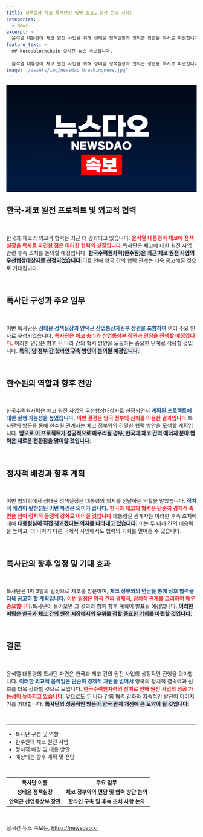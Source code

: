 ```yaml
---
title: 정책실장 체코 특사단장 임명 발표… 원전 논의 시작!
categories:
  - News
excerpt: >
  윤석열 대통령이 체코 원전 사업을 위해 성태윤 정책실장과 안덕근 장관을 특사로 파견합니다. 양국 간 협력 강화 및 후속 조치를 논의할 예정으로, 중요한 외교 행보가 주목받고 있습니다.
feature_text: >
  ## koreablockchain 실시간 뉴스 속보입니다.

  윤석열 대통령이 체코 원전 사업을 위해 성태윤 정책실장과 안덕근 장관을 특사로 파견합니다. 양국 간 협력 강화 및 후속 조치를 논의할 예정으로, 중요한 외교 행보가 주목받고 있습니다.
image: '/assets/img/newsdao_breakingnews.jpg'
---
```


<p><img src="/assets/img/newsdao_breakingnews.jpg" alt="koreablockchain 속보" /></p>

<h2 data-ke-size="size26">한국-체코 원전 프로젝트 및 외교적 협력</h2>

<p data-ke-size="size16">&nbsp;</p>

<p data-ke-size="size16">한국과 체코의 외교적 협력은 최근 더 강화되고 있습니다. <b><span style="color: #ee2323;">윤석열 대통령이 체코에 정책실장을 특사로 파견한 점은 이러한 협력의 상징입니다.</span></b>특사단은 체코에 대한 원전 사업 관련 후속 조치를 논의할 예정입니다. <b><span style="background-color: #21538527;">한국수력원자력(한수원)은 최근 체코 원전 사업의 우선협상대상자로 선정되었습니다.</span></b>이로 인해 양국 간의 협력 관계는 더욱 공고해질 것으로 기대됩니다.</p>

<p data-ke-size="size16">&nbsp;</p>

<h2 data-ke-size="size26">특사단 구성과 주요 임무</h2>

<p data-ke-size="size16">&nbsp;</p>

<p data-ke-size="size16">이번 특사단은 <b><span style="color: #1a5490;">성태윤 정책실장과 안덕근 산업통상자원부 장관을 포함하여</span></b> 여러 주요 인사로 구성되었습니다. <b><span style="color: #ee2323;">특사단은 체코 총리와 산업통상부 장관과 면담을 진행할 예정입니다.</span></b> 이러한 면담은 향후 두 나라 간의 협력 방안을 도출하는 중요한 단계로 작용할 것입니다. <b><span style="background-color: #21538527;">특히, 양 정부 간 핫라인 구축 방안이 논의될 예정입니다.</span></b></p>

<p data-ke-size="size16">&nbsp;</p>

<h2 data-ke-size="size26">한수원의 역할과 향후 전망</h2>

<p data-ke-size="size16">&nbsp;</p>

<p data-ke-size="size16">한국수력원자력은 체코 원전 사업의 우선협상대상자로 선정되면서 <b><span style="color: #1a5490;">계획된 프로젝트에 대한 실행 가능성을 높였습니다.</span></b> <b><span style="color: #ee2323;">이번 결정은 양국 정부의 신뢰를 이용한 결과입니다.</span></b>특사단의 방문을 통해 한수원 관계자는 체코 정부와의 긴밀한 협력 방안을 모색할 계획입니다. <b><span style="background-color: #21538527;">앞으로 이 프로젝트가 성공적으로 마무리될 경우, 한국과 체코 간의 에너지 분야 협력은 새로운 전환점을 맞이할 것입니다.</span></b></p>

<p data-ke-size="size16">&nbsp;</p>

<h2 data-ke-size="size26">정치적 배경과 향후 계획</h2>

<p data-ke-size="size16">&nbsp;</p>

<p data-ke-size="size16">이번 협의회에서 성태윤 정책실장은 대통령의 의지를 전달하는 역할을 맡았습니다. <b><span style="color: #1a5490;">정치적 배경이 뒷받침된 이번 파견은 의미가 큽니다.</span></b> <b><span style="color: #ee2323;">한국과 체코의 협력은 단순히 경제적 측면을 넘어 정치적 동맹의 강화로 이어질 것입니다.</span></b>대통령실 관계자는 이러한 후속 조치에 대해 <b><span style="background-color: #21538527;">대통령실이 직접 챙기겠다는 의지를 나타내고 있습니다.</span></b> 이는 두 나라 간의 대응력을 높이고, 더 나아가 다른 국제적 사안에서도 협력의 기회를 열어줄 수 있습니다.</p>

<p data-ke-size="size16">&nbsp;</p>

<h2 data-ke-size="size26">특사단의 향후 일정 및 기대 효과</h2>

<p data-ke-size="size16">&nbsp;</p>

<p data-ke-size="size16">특사단은 1박 3일의 일정으로 체코를 방문하며, <b><span style="color: #1a5490;">체코 정부와의 면담을 통해 상호 협력을 더욱 공고히 할 계획입니다.</span></b> <b><span style="color: #ee2323;">이번 일정은 양국 간의 경제적, 정치적 관계를 고려하여 매우 중요합니다.</span></b>특사단이 돌아오면 그 결과와 함께 향후 계획이 발표될 예정입니다. <b><span style="background-color: #21538527;">이러한 미팅은 한국과 체코 간의 원전 시장에서의 우위를 점할 중요한 기회를 마련할 것입니다.</span></b></p>

<p data-ke-size="size16">&nbsp;</p>

<h2 data-ke-size="size26">결론</h2>

<p data-ke-size="size16">&nbsp;</p>

<p data-ke-size="size16">윤석열 대통령의 특사단 파견은 한국과 체코 간의 원전 사업의 상징적인 진행을 의미합니다. <b><span style="color: #1a5490;">이러한 외교적 움직임은 단순히 경제적 차원을 넘어서</span></b> 양국의 정치적 결속력과 신뢰를 더욱 강화할 것으로 보입니다. <b><span style="color: #ee2323;">한국수력원자력의 참여로 인해 원전 사업의 성공 가능성이 높아지고 있습니다.</span></b> 앞으로도 두 나라 간의 협력 강화와 지속적인 발전이 이어지기를 기대합니다. <b><span style="background-color: #21538527;">특사단의 성공적인 방문이 양국 관계 개선에 큰 도약이 될 것입니다.</span></b></p>

<p data-ke-size="size16">&nbsp;</p>

<hr>

<ul>
    <li>특사단 구성 및 역할</li>
    <li>한수원의 체코 원전 사업</li>
    <li>정치적 배경 및 대응 방안</li>
    <li>예상되는 향후 계획 및 전망</li>
</ul>

<p data-ke-size="size16">&nbsp;</p>

<table>
    <tr>
        <td style="text-align: center; height: 17px;"><b>특사단 이름</b></td>
        <td style="text-align: center; height: 17px;"><b>주요 임무</b></td>
    </tr>
    <tr>
        <td style="text-align: center; height: 17px;"><b>성태윤 정책실장</b></td>
        <td style="text-align: center; height: 17px;"><b>체코 정부와의 면담 및 협력 방안 논의</b></td>
    </tr>
    <tr>
        <td style="text-align: center; height: 17px;"><b>안덕근 산업통상부 장관</b></td>
        <td style="text-align: center; height: 17px;"><b>핫라인 구축 및 후속 조치 사항 논의</b></td>
    </tr>
</table>

<p data-ke-size="size16">&nbsp;</p>
실시간 뉴스 속보는, <a href="https://newsdao.kr" rel="dofollow">https://newsdao.kr</a>


